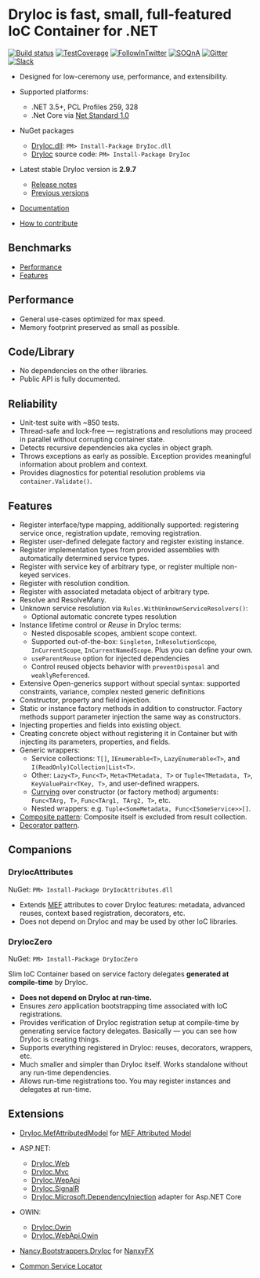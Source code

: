 DryIoc is fast, small, full-featured IoC Container for .NET
===========================================================

[![Build status](https://ci.appveyor.com/api/projects/status/jfq01d9wcs4vcwpf/branch/default)](https://ci.appveyor.com/project/MaksimVolkau/dryioc/branch/default)
[![TestCoverage](http://dadhi.bitbucket.org/dryioc-coverage/badge_linecoverage.svg)](http://dadhi.bitbucket.org/dryioc-coverage)
[![FollowInTwitter](https://img.shields.io/badge/Follow-%40DryIoc-blue.svg)](https://twitter.com/DryIoc) 
[![SOQnA](https://img.shields.io/badge/StackOverflow-QnA-green.svg)](http://stackoverflow.com/questions/tagged/dryioc)
[![Gitter](https://img.shields.io/gitter/room/nwjs/nw.js.svg)](https://gitter.im/dadhi/DryIoc)
[![Slack](https://img.shields.io/badge/Slack-Chat-blue.svg)](https://dryioc.slack.com)

[Autofac]: https://code.google.com/p/autofac/
[MEF]: http://mef.codeplex.com/
[DryIoc]: https://www.nuget.org/packages/DryIoc/
[DryIoc.MefAttributedModel]: https://www.nuget.org/packages/DryIoc.MefAttributedModel/
[DryIoc.dll]: https://www.nuget.org/packages/DryIoc.dll/
[DryIoc.MefAttributedModel.dll]: https://www.nuget.org/packages/DryIoc.MefAttributedModel.dll/
[WikiHome]: https://bitbucket.org/dadhi/dryioc/wiki/Home
[MefAttributedModel]: https://bitbucket.org/dadhi/dryioc/wiki/MefAttributedModel
[PCL]: http://msdn.microsoft.com/en-us/library/gg597391(v=vs.110).aspx

- Designed for low-ceremony use, performance, and extensibility.
- Supported platforms: 
    - .NET 3.5+, PCL Profiles 259, 328
    - .Net Core via [Net Standard 1.0](https://github.com/dotnet/corefx/blob/master/Documentation/architecture/net-platform-standard.md)

- NuGet packages 
    - [DryIoc.dll]: `PM> Install-Package DryIoc.dll`
    - [DryIoc] source code: `PM> Install-Package DryIoc`

- Latest stable DryIoc version is __2.9.7__
    - [Release notes](https://bitbucket.org/dadhi/dryioc/wiki/Home#markdown-header-latest-version)
    - [Previous versions](https://bitbucket.org/dadhi/dryioc/wiki/VersionHistory)

- [Documentation][WikiHome]
- [How to contribute](CONTRIBUTING.md)


## Benchmarks

* [Performance](http://www.palmmedia.de/blog/2011/8/30/ioc-container-benchmark-performance-comparison)
* [Features](http://featuretests.apphb.com/DependencyInjection.html)


## Performance

* General use-cases optimized for max speed.
* Memory footprint preserved as small as possible.


## Code/Library

* No dependencies on the other libraries.
* Public API is fully documented.


## Reliability

* Unit-test suite with ~850 tests.
* Thread-safe and lock-free — registrations and resolutions may proceed in parallel without corrupting container state. 
* Detects recursive dependencies aka cycles in object graph.
* Throws exceptions as early as possible. Exception provides meaningful information about problem and context.
* Provides diagnostics for potential resolution problems via `container.Validate()`.


## Features

* Register interface/type mapping, additionally supported: registering service once, registration update, removing registration. 
* Register user-defined delegate factory and register existing instance.
* Register implementation types from provided assemblies with automatically determined service types.
* Register with service key of arbitrary type, or register multiple non-keyed services.
* Register with resolution condition.
* Register with associated metadata object of arbitrary type.
* Resolve and ResolveMany. 
* Unknown service resolution via `Rules.WithUnknownServiceResolvers()`:
    * Optional automatic concrete types resolution
* Instance lifetime control or *Reuse* in DryIoc terms:
    * Nested disposable scopes, ambient scope context.
    * Supported out-of-the-box: `Singleton`, `InResolutionScope`, `InCurrentScope`, `InCurrentNamedScope`. Plus you can define your own.
    * `useParentReuse` option for injected dependencies
    * Control reused objects behavior with `preventDisposal` and `weaklyReferenced`.
* Extensive Open-generics support without special syntax: supported constraints, variance, complex nested generic definitions
* Constructor, property and field injection.
* Static or instance factory methods in addition to constructor. Factory methods support parameter injection the same way as constructors.
* Injecting properties and fields into existing object.
* Creating concrete object without registering it in Container but with injecting its parameters, properties, and fields.
* Generic wrappers:
    * Service collections: `T[]`, `IEnumerable<T>`, `LazyEnumerable<T>`, and  `I(ReadOnly)Collection|List<T>`.
    * Other: `Lazy<T>`, `Func<T>`, `Meta<TMetadata, T>` or `Tuple<TMetadata, T>`, `KeyValuePair<TKey, T>`, and user-defined wrappers.
    * [Currying](http://en.wikipedia.org/wiki/Currying) over constructor (or factory method) arguments: `Func<TArg, T>`, `Func<TArg1, TArg2, T>`, etc.
    * Nested wrappers: e.g. `Tuple<SomeMetadata, Func<ISomeService>>[]`.
* [Composite pattern](https://bitbucket.org/dadhi/dryioc/wiki/Wrappers#markdown-header-composite-pattern-support): Composite itself is excluded from result collection.
* [Decorator pattern](https://bitbucket.org/dadhi/dryioc/wiki/Decorators). 


## Companions

### __DryIocAttributes__

NuGet: `PM> Install-Package DryIocAttributes.dll`

- Extends [MEF](http://msdn.microsoft.com/en-us/library/ee155691(v=vs.110).aspx) attributes to cover DryIoc features: metadata, advanced reuses, context based registration, decorators, etc.
- Does not depend on DryIoc and may be used by other IoC libraries. 


### DryIocZero

NuGet: `PM> Install-Package DryIocZero`

Slim IoC Container based on service factory delegates __generated at compile-time__ by DryIoc.

- __Does not depend on DryIoc at run-time.__
- Ensures _zero_ application bootstrapping time associated with IoC registrations.
- Provides verification of DryIoc registration setup at compile-time by generating service factory delegates. Basically — you can see how DryIoc is creating things.
- Supports everything registered in DryIoc: reuses, decorators, wrappers, etc.
- Much smaller and simpler than DryIoc itself. Works standalone without any run-time dependencies.
- Allows run-time registrations too. You may register instances and delegates at run-time.

## Extensions

- [DryIoc.MefAttributedModel](Extensions/MefAttributedModel) 
for [MEF Attributed Model](http://msdn.microsoft.com/en-us/library/ee155691(v=vs.110).aspx)

- ASP.NET: 

    - [DryIoc.Web](https://www.nuget.org/packages/DryIoc.Web/) 
    - [DryIoc.Mvc](https://www.nuget.org/packages/DryIoc.WebApi.dll/)
    - [DryIoc.WepApi](https://www.nuget.org/packages/DryIoc.WebApi.dll/)
    - [DryIoc.SignalR](Extensions\SignalR)
    - [DryIoc.Microsoft.DependencyInjection](https://www.nuget.org/packages/DryIoc.Microsoft.DependencyInjection) adapter for Asp.NET Core

- OWIN:

    - [DryIoc.Owin](https://www.nuget.org/packages/DryIoc.Owin.dll/)
    - [DryIoc.WebApi.Owin](https://www.nuget.org/packages/DryIoc.WebApi.Owin.dll/)

- [Nancy.Bootstrappers.DryIoc](https://www.nuget.org/packages/Nancy.Bootstrappers.DryIoc/) for [NanxyFX](http://nancyfx.org/)
- [Common Service Locator](https://www.nuget.org/packages/DryIoc.CommonServiceLocator.dll/)